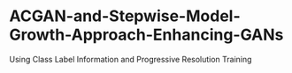# ACGAN-and-Stepwise-Model-Growth-Approach-Enhancing-GANs
Using Class Label Information and Progressive Resolution Training
